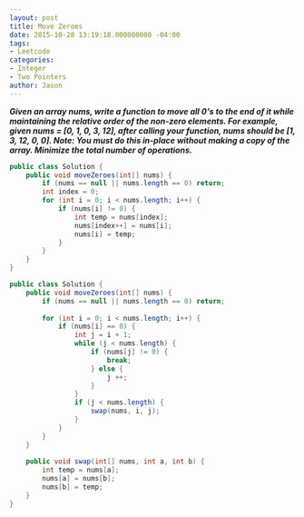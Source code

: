 ```yaml
---
layout: post
title: Move Zeroes
date: 2015-10-28 13:19:18.000000000 -04:00
tags:
- Leetcode
categories:
- Integer
- Two Pointers
author: Jason
---
```

<p><strong><em>Given an array nums, write a function to move all 0's to the end of it while maintaining the relative order of the non-zero elements. For example, given nums = [0, 1, 0, 3, 12], after calling your function, nums should be [1, 3, 12, 0, 0]. Note: You must do this in-place without making a copy of the array. Minimize the total number of operations.</em></strong></p>


``` java
public class Solution {
    public void moveZeroes(int[] nums) {
        if (nums == null || nums.length == 0) return;
        int index = 0;
        for (int i = 0; i < nums.length; i++) {
            if (nums[i] != 0) {
                int temp = nums[index];
                nums[index++] = nums[i];
                nums[i] = temp;
            }
        }
    }
}
```

``` java
public class Solution {
    public void moveZeroes(int[] nums) {
        if (nums == null || nums.length == 0) return;
        
        for (int i = 0; i < nums.length; i++) {
            if (nums[i] == 0) {
                int j = i + 1;
                while (j < nums.length) {
                    if (nums[j] != 0) {
                        break;
                    } else {
                        j ++;
                    }
                }
                if (j < nums.length) {
                    swap(nums, i, j);
                }
            }
        }
    }
    
    public void swap(int[] nums, int a, int b) {
        int temp = nums[a];
        nums[a] = nums[b];
        nums[b] = temp;
    }
}
```
